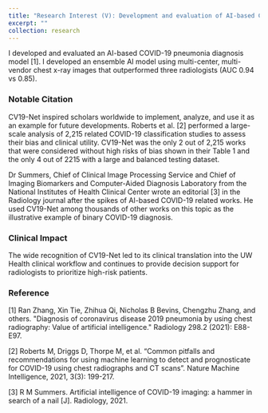 ```yaml
---
title: "Research Interest (V): Development and evaluation of AI-based COVID-19 pneumonia diagnosis "
excerpt: ""
collection: research
---
```


I developed and evaluated an AI-based COVID-19 pneumonia diagnosis model [1]. I developed an ensemble AI model using multi-center, multi-vendor chest x-ray images that outperformed three radiologists (AUC 0.94 vs 0.85).

### Notable Citation
CV19-Net inspired scholars worldwide to implement, analyze, and use it as an example for future developments. Roberts et al. [2] performed a large-scale analysis of 2,215 related COVID-19 classification studies to assess their bias and clinical utility. CV19-Net was the only 2 out of 2,215 works that were considered without high risks of bias shown in their Table 1 and the only 4 out of 2215 with a large and balanced testing dataset. 

Dr Summers, Chief of Clinical Image Processing Service and Chief of Imaging Biomarkers and Computer-Aided Diagnosis Laboratory from the National Institutes of Health Clinical Center wrote an editorial [3] in the Radiology journal after the spikes of AI-based COVID-19 related works. He used CV19-Net among thousands of other works on this topic as the illustrative example of binary COVID-19 diagnosis.

### Clinical Impact
The wide recognition of CV19-Net led to its clinical translation into the UW Health clinical workflow and continues to provide decision support for radiologists to prioritize high-risk patients.   

### Reference
[1] Ran Zhang, Xin Tie, Zhihua Qi, Nicholas B Bevins, Chengzhu Zhang, and others. "Diagnosis of coronavirus disease 2019 pneumonia by using chest radiography: Value of artificial intelligence." Radiology 298.2 (2021): E88-E97.

[2] Roberts M, Driggs D, Thorpe M, et al. “Common pitfalls and recommendations for using machine learning to detect and prognosticate for COVID-19 using chest radiographs and CT scans”. Nature Machine Intelligence, 2021, 3(3): 199-217.

[3] R M Summers. Artificial intelligence of COVID-19 imaging: a hammer in search of a nail [J]. Radiology, 2021.

